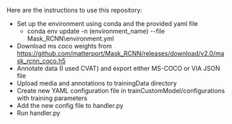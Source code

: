 Here are the instructions to use this repository:
- Set up the environment using conda and the provided yaml file
  - conda env update -n (environment_name) --file Mask_RCNN\environment.yml
- Download ms coco weights from https://github.com/matterport/Mask_RCNN/releases/download/v2.0/mask_rcnn_coco.h5
- Annotate data (I used CVAT) and export either MS-COCO or VIA JSON file
- Upload media and annotations to trainingData directory
- Create new YAML configuration file in trainCustomModel/configurations with training parameters
- Add the new config file to handler.py
- Run handler.py